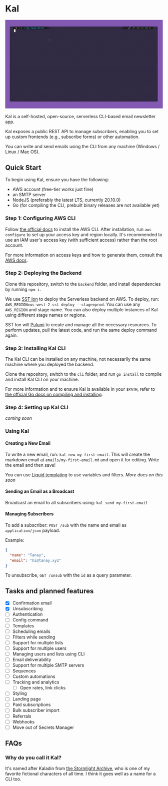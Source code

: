 # Kal

![Kal CLI Demo Animation](./kal-demo.gif)

Kal is a self-hosted, open-source, serverless CLI-based email newsletter app.

Kal exposes a public REST API to manage subscribers, enabling you to set up custom frontends (e.g., subscribe forms) or other automation.

You can write and send emails using the CLI from any machine (Windows / Linux / Mac OS).

## Quick Start

To begin using Kal, ensure you have the following:

- AWS account (free-tier works just fine)
- an SMTP server
- NodeJS (preferably the latest LTS, currently 20.10.0)
- Go (for compiling the CLI, prebuilt binary releases are not available yet)

### Step 1: Configuring AWS CLI

Follow [the official docs](https://docs.aws.amazon.com/cli/latest/userguide/getting-started-install.html) to install the AWS CLI. After installation, run `aws configure` to set up your access key and region locally. It's recommended to use an IAM user's access key (with sufficient access) rather than the root account.

For more information on access keys and how to generate them, consult the [AWS docs](https://docs.aws.amazon.com/IAM/latest/UserGuide/id_credentials_access-keys.html).

### Step 2: Deploying the Backend

Clone this repository, switch to the `backend` folder, and install dependencies by running `npm i`.

We use [SST Ion](https://ion.sst.dev) to deploy the Serverless backend on AWS.
To deploy, run: `AWS_REGION=us-west-2 sst deploy --stage=prod`.
You can use any `AWS_REGION` and stage name.
You can also deploy multiple instances of Kal using different stage names or regions.

SST Ion will [Pulumi](https://www.pulumi.com/) to create and manage all the necessary resources.
To perform updates, pull the latest code, and run the same deploy command again.

### Step 3: Installing Kal CLI

The Kal CLI can be installed on any machine, not necessarily the same machine where you deployed the backend.

Clone the repository, switch to the `cli` folder, and run `go install` to compile and install Kal CLI on your machine.

For more information and to ensure Kal is available in your `$PATH`, refer to [the official Go docs on compiling and installing](https://go.dev/doc/tutorial/compile-install).

### Step 4: Setting up Kal CLI

*coming soon*

### Using Kal

#### Creating a New Email

To write a new email, run: `kal new my-first-email`. This will create the markdown email at `emails/my-first-email.md` and open it for editing. Write the email and then save!

You can use [Liquid templating](https://shopify.github.io/liquid/) to use variables and filters. *More docs on this soon*

#### Sending an Email as a Broadcast

Broadcast an email to all subscribers using: `kal send my-first-email`

#### Managing Subscribers

To add a subscriber: `POST /sub` with the name and email as `application/json` payload.

Example:
```json
{
  "name": "Tanay",
  "email": "hi@tanay.xyz"
}
```

To unsubscribe, `GET /unsub` with the `id` as a query parameter.

## Tasks and planned features

- [x] Confirmation email
- [x] Unsubscribing
- [ ] Authentication
- [ ] Config command
- [ ] Templates
- [ ] Scheduling emails
- [ ] Filters while sending
- [ ] Support for multiple lists
- [ ] Support for multiple users
- [ ] Managing users and lists using CLI
- [ ] Email deliverability
- [ ] Support for multiple SMTP servers
- [ ] Sequences
- [ ] Custom automations
- [ ] Tracking and analytics
    - [ ] Open rates, link clicks
- [ ] Styling
- [ ] Landing page
- [ ] Paid subscriptions
- [ ] Bulk subscriber import
- [ ] Referrals
- [ ] Webhooks
- [ ] Move out of Secrets Manager

## FAQs

### Why do you call it Kal?

It's named after Kaladin from [the Stormlight Archive](https://www.goodreads.com/series/49075-the-stormlight-archive), who is one of my favorite fictional characters of all time. I think it goes well as a name for a CLI too.
